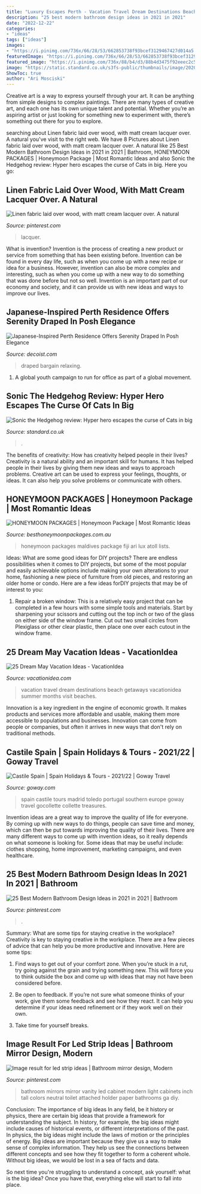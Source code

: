 ```yaml
---
title: "Luxury Escapes Perth - Vacation Travel Dream Destinations Beach Getaways Vacationidea Summer Months Visit Beaches"
description: "25 best modern bathroom design ideas in 2021 in 2021"
date: "2022-12-22"
categories:
- "ideas"
tags: ["ideas"]
images:
- "https://i.pinimg.com/736x/66/28/53/662853738f93bcef3129467427d014a5.jpg"
featuredImage: "https://i.pinimg.com/736x/66/28/53/662853738f93bcef3129467427d014a5.jpg"
featured_image: "https://i.pinimg.com/736x/88/b4/d3/88b4d3475f92eeec2c536071d0370e73.jpg"
image: "https://static.standard.co.uk/s3fs-public/thumbnails/image/2020/02/14/10/sonic-the-hedgehog-header-1402.jpg"
ShowToc: true
author: "Ari Mosciski"
---
```



Creative art is a way to express yourself through your art. It can be anything from simple designs to complex paintings. There are many types of creative art, and each one has its own unique talent and potential. Whether you’re an aspiring artist or just looking for something new to experiment with, there’s something out there for you to explore.

	

		
searching about Linen fabric laid over wood, with matt cream lacquer over. A natural you've visit to the right web. We have 8 Pictures about Linen fabric laid over wood, with matt cream lacquer over. A natural like 25 Best Modern Bathroom Design Ideas in 2021 in 2021 | Bathroom, HONEYMOON PACKAGES | Honeymoon Package | Most Romantic Ideas and also Sonic the Hedgehog review: Hyper hero escapes the curse of Cats in big. Here you go:
		
    
## Linen Fabric Laid Over Wood, With Matt Cream Lacquer Over. A Natural

<img loading=lazy src="https://i.pinimg.com/736x/32/ac/81/32ac810d664735abf1a5fc678de0f4c0.jpg" onerror="this.onerror=null;this.src='https://tse2.mm.bing.net/th?id=OIP._DZ1pcA_FPw2b8VU6qqx5gHaHa&amp;pid=15.1';" alt="Linen fabric laid over wood, with matt cream lacquer over. A natural">

_Source: pinterest.com_

>lacquer. 

	

What is invention?
Invention is the process of creating a new product or service from something that has been existing before. Invention can be found in every day life, such as when you come up with a new recipe or idea for a business. However, invention can also be more complex and interesting, such as when you come up with a new way to do something that was done before but not so well. Invention is an important part of our economy and society, and it can provide us with new ideas and ways to improve our lives.

    
## Japanese-Inspired Perth Residence Offers Serenity Draped In Posh Elegance

<img loading=lazy src="https://cdn.decoist.com/wp-content/uploads/2014/07/Stunning-Japanese-inspired-master-suite-with-four-poster-bed-and-a-bath.jpg" onerror="this.onerror=null;this.src='https://tse1.mm.bing.net/th?id=OIP.PWQwh6fCGiiY8Bdaaiyg5QHaE7&amp;pid=15.1';" alt="Japanese-Inspired Perth Residence Offers Serenity Draped In Posh Elegance">

_Source: decoist.com_

>draped bargain relaxing. 

	

1. A global youth campaign to run for office as part of a global movement. 

    
## Sonic The Hedgehog Review: Hyper Hero Escapes The Curse Of Cats In Big

<img loading=lazy src="https://static.standard.co.uk/s3fs-public/thumbnails/image/2020/02/14/10/sonic-the-hedgehog-header-1402.jpg" onerror="this.onerror=null;this.src='https://tse2.mm.bing.net/th?id=OIP.lQ6W3wzwL-4I2i2VfTB-UQHaE8&amp;pid=15.1';" alt="Sonic the Hedgehog review: Hyper hero escapes the curse of Cats in big">

_Source: standard.co.uk_

>. 

	

The benefits of creativity: How has creativity helped people in their lives?
Creativity is a natural ability and an important skill for humans. It has helped people in their lives by giving them new ideas and ways to approach problems. Creative art can be used to express your feelings, thoughts, or ideas. It can also help you solve problems or communicate with others.

    
## HONEYMOON PACKAGES | Honeymoon Package | Most Romantic Ideas

<img loading=lazy src="https://www.besthoneymoonpackages.com.au/wp-content/uploads/2018/09/HONEYMOON-PACKAGES-most-romantic-Honeymoon-holiday-desitinations.jpg" onerror="this.onerror=null;this.src='https://tse3.mm.bing.net/th?id=OIP.G-Ey1fMrQnIRrAM_BIMI8QHaD9&amp;pid=15.1';" alt="HONEYMOON PACKAGES | Honeymoon Package | Most Romantic Ideas">

_Source: besthoneymoonpackages.com.au_

>honeymoon packages maldives package fiji ari lux atoll lists. 

	

Ideas: What are some good ideas for DIY projects?
There are endless possibilities when it comes to DIY projects, but some of the most popular and easily achievable options include making your own alterations to your home, fashioning a new piece of furniture from old pieces, and restoring an older home or condo. Here are a few ideas forDIY projects that may be of interest to you: 
1. Repair a broken window: This is a relatively easy project that can be completed in a few hours with some simple tools and materials. Start by sharpening your scissors and cutting out the top inch or two of the glass on either side of the window frame. Cut out two small circles from Plexiglass or other clear plastic, then place one over each cutout in the window frame.

    
## 25 Dream May Vacation Ideas - VacationIdea

<img loading=lazy src="http://vacationidea.com/pix/img25Hy8R/travel/may_getaways_t5.jpg" onerror="this.onerror=null;this.src='https://tse2.mm.bing.net/th?id=OIP.SqwS2t5mZfy9O1PK9FM4RAHaD6&amp;pid=15.1';" alt="25 Dream May Vacation Ideas - VacationIdea">

_Source: vacationidea.com_

>vacation travel dream destinations beach getaways vacationidea summer months visit beaches. 

	

Innovation is a key ingredient in the engine of economic growth. It makes products and services more affordable and usable, making them more accessible to populations and businesses. Innovation can come from people or companies, but often it arrives in new ways that don't rely on traditional methods.

    
## Castile Spain | Spain Holidays &amp; Tours - 2021/22 | Goway Travel

<img loading=lazy src="http://www.goway.com/media/uploads/europe/spain/castile/toledo,_spain_122744041.jpg" onerror="this.onerror=null;this.src='https://tse3.mm.bing.net/th?id=OIP.nAxI6YryZ4H9-yTxdBOHmQHaD6&amp;pid=15.1';" alt="Castile Spain | Spain Holidays &amp; Tours - 2021/22 | Goway Travel">

_Source: goway.com_

>spain castile tours madrid toledo portugal southern europe goway travel gocollette collette treasures. 

	

Invention ideas are a great way to improve the quality of life for everyone. By coming up with new ways to do things, people can save time and money, which can then be put towards improving the quality of their lives. There are many different ways to come up with invention ideas, so it really depends on what someone is looking for. Some ideas that may be useful include: clothes shopping, home improvement, marketing campaigns, and even healthcare.

    
## 25 Best Modern Bathroom Design Ideas In 2021 In 2021 | Bathroom

<img loading=lazy src="https://i.pinimg.com/736x/88/b4/d3/88b4d3475f92eeec2c536071d0370e73.jpg" onerror="this.onerror=null;this.src='https://tse1.mm.bing.net/th?id=OIP.CGI6UyqdC1lyuc3LIihEIQHaLH&amp;pid=15.1';" alt="25 Best Modern Bathroom Design Ideas in 2021 in 2021 | Bathroom">

_Source: pinterest.com_

>. 

	

Summary: What are some tips for staying creative in the workplace?
Creativity is key to staying creative in the workplace. There are a few pieces of advice that can help you be more productive and innovative. Here are some tips:
1. Find ways to get out of your comfort zone. When you’re stuck in a rut, try going against the grain and trying something new. This will force you to think outside the box and come up with ideas that may not have been considered before.

2. Be open to feedback. If you’re not sure what someone thinks of your work, give them some feedback and see how they react. It can help you determine if your ideas need refinement or if they work well on their own.

3. Take time for yourself breaks.

    
## Image Result For Led Strip Ideas | Bathroom Mirror Design, Modern

<img loading=lazy src="https://i.pinimg.com/736x/66/28/53/662853738f93bcef3129467427d014a5.jpg" onerror="this.onerror=null;this.src='https://tse3.mm.bing.net/th?id=OIP.t5vP8nanDI9BO8TuJ56isgHaLF&amp;pid=15.1';" alt="Image result for led strip ideas | Bathroom mirror design, Modern">

_Source: pinterest.com_

>bathroom mirrors mirror vanity led cabinet modern light cabinets inch tall colors neutral toilet attached holder paper bathrooms ga diy. 

	

Conclusion: The importance of big ideas
In any field, be it history or physics, there are certain big ideas that provide a framework for understanding the subject. In history, for example, the big ideas might include causes of historical events, or different interpretations of the past. In physics, the big ideas might include the laws of motion or the principles of energy.
Big ideas are important because they give us a way to make sense of complex information. They help us see the connections between different concepts and see how they fit together to form a coherent whole. Without big ideas, we would be lost in a sea of facts and data.

So next time you're struggling to understand a concept, ask yourself: what is the big idea? Once you have that, everything else will start to fall into place.

